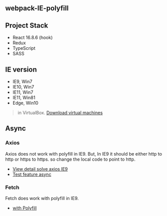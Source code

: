 webpack-IE-polyfill
---

## Project Stack
- React 16.8.6 (hook)
- Redux
- TypeScript
- SASS

## IE version
- IE9, Win7
- IE10, Win7
- IE11, Win7
- IE11, Win81
- Edge, Win10

> in VirtualBox. [Download virtual machines](https://developer.microsoft.com/en-us/microsoft-edge/tools/vms/)

## Async
### Axios
Axios does not work with polyfill in IE9.
But, In IE9 it should be either http to http or https to https. so change the local code to point to http.
- [View detail solve axios IE9](https://github.com/axios/axios/issues/246#issuecomment-189413998)
- [Test feature async](https://github.com/hyunalee419/webpack-React-IE-polyfill/tree/feature/async)

### Fetch
Fetch does work with polyfill in IE9.
- [with Polyfill](https://github.com/github/fetch)
